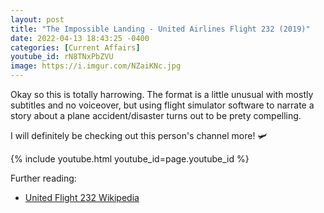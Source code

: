 ```yaml
---
layout: post
title: "The Impossible Landing - United Airlines Flight 232 (2019)"
date: 2022-04-13 18:43:25 -0400
categories: [Current Affairs]
youtube_id: rN8TNxPbZVU
image: https://i.imgur.com/NZaiKNc.jpg
---
```

Okay so this is totally harrowing. The format is a little unusual with mostly subtitles and no voiceover, but using flight simulator software to narrate a story about a plane accident/disaster turns out to be prety compelling.

I will definitely be checking out this person's channel more! 🛩

{% include youtube.html youtube_id=page.youtube_id %}

Further reading:
* [United Flight 232 Wikipedia](https://en.wikipedia.org/wiki/United_Airlines_Flight_232)